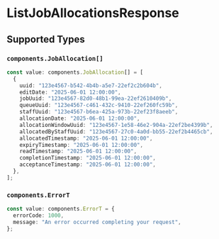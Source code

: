 # ListJobAllocationsResponse


## Supported Types

### `components.JobAllocation[]`

```typescript
const value: components.JobAllocation[] = [
  {
    uuid: "123e4567-b542-4b4b-a5e7-22ef2c2b604b",
    editDate: "2025-06-01 12:00:00",
    jobUuid: "123e4567-82d0-48b1-99ea-22ef2610409b",
    queueUuid: "123e4567-c461-432c-9410-22ef260fc59b",
    staffUuid: "123e4567-b6ea-425a-973b-22ef23f8aeeb",
    allocationDate: "2025-06-01 12:00:00",
    allocationWindowUuid: "123e4567-1e58-46e2-904a-22ef2be4399b",
    allocatedByStaffUuid: "123e4567-27c0-4a0d-bb55-22ef2b4465cb",
    allocatedTimestamp: "2025-06-01 12:00:00",
    expiryTimestamp: "2025-06-01 12:00:00",
    readTimestamp: "2025-06-01 12:00:00",
    completionTimestamp: "2025-06-01 12:00:00",
    acceptanceTimestamp: "2025-06-01 12:00:00",
  },
];
```

### `components.ErrorT`

```typescript
const value: components.ErrorT = {
  errorCode: 1000,
  message: "An error occurred completing your request",
};
```

